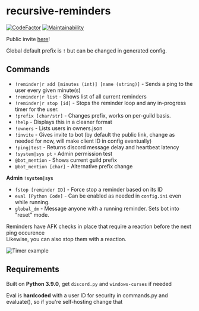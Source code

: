 # recursive-reminders

[![CodeFactor](https://www.codefactor.io/repository/github/3zachm/recursive-reminders/badge)](https://www.codefactor.io/repository/github/3zachm/recursive-reminders) [![Maintainability](https://api.codeclimate.com/v1/badges/047a379134cb872d9743/maintainability)](https://codeclimate.com/github/3zachm/recursive-reminders/maintainability)

Public invite [here](https://3zachm.dev/youmu/)!

Global default prefix is ``!`` but can be changed in generated config.

## Commands

- ``!reminder|r add [minutes (int)] [name (string)]`` - Sends a ping to the user every given minute(s)
- ``!reminder|r list`` - Shows list of all current reminders
- ``!reminder|r stop [id]`` - Stops the reminder loop and any in-progress timer for the user.
- ``!prefix [char/str]`` - Changes prefix, works on per-guild basis.
- ``!help`` - Displays this in a cleaner format
- ``!owners`` - Lists users in owners.json
- ``!invite`` - Gives invite to bot (by default the public link, change as needed for now, will make client ID in config eventually)
- ``!ping|test`` - Returns discord message delay and heartbeat latency
- ``!system|sys pt`` - Admin permission test
- ``@bot_mention`` - Shows current guild prefix
- ``@bot_mention [char]`` - Alternative prefix change

**Admin ``!system|sys``**

- ``fstop [reminder ID]`` - Force stop a reminder based on its ID
- ``eval [Python Code]`` - Can be enabled as needed in ``config.ini`` even while running.
- ``global_dm`` - Message anyone with a running reminder. Sets bot into "reset" mode.

Reminders have AFK checks in place that require a reaction before the next ping occurence\
Likewise, you can also stop them with a reaction.

![Timer example](https://i.imgur.com/vLQk9oQ.png)

## Requirements

Built on **Python 3.9.0**, get ``discord.py`` and ``windows-curses`` if needed

Eval is **hardcoded** with a user ID for security in commands.py and evaluate(), so if you're self-hosting change that

